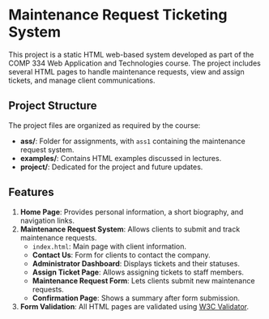 # Maintenance Request Ticketing System

This project is a static HTML web-based system developed as part of the COMP 334 Web Application and Technologies course. The project includes several HTML pages to handle maintenance requests, view and assign tickets, and manage client communications.

## Project Structure
The project files are organized as required by the course:
  - **ass/**: Folder for assignments, with `ass1` containing the maintenance request system.
  - **examples/**: Contains HTML examples discussed in lectures.
  - **project/**: Dedicated for the project and future updates.

## Features
1. **Home Page**: Provides personal information, a short biography, and navigation links.
2. **Maintenance Request System**: Allows clients to submit and track maintenance requests.
   - `index.html`: Main page with client information.
   - **Contact Us**: Form for clients to contact the company.
   - **Administrator Dashboard**: Displays tickets and their statuses.
   - **Assign Ticket Page**: Allows assigning tickets to staff members.
   - **Maintenance Request Form**: Lets clients submit new maintenance requests.
   - **Confirmation Page**: Shows a summary after form submission.
3. **Form Validation**: All HTML pages are validated using [W3C Validator](http://validator.w3.org/).




